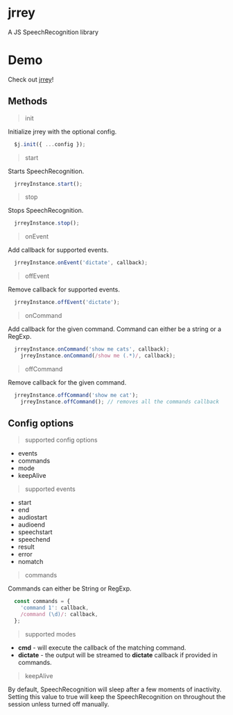 # jrrey

A JS SpeechRecognition library

# Demo

Check out <a href="https://mum-never-proud.github.io/jrrey/">jrrey</a>!

## Methods

> init

Initialize jrrey with the optional config.

```javascript
  $j.init({ ...config });
```

> start

Starts SpeechRecognition.

```javascript
  jrreyInstance.start();
```

> stop

Stops SpeechRecognition.

```javascript
  jrreyInstance.stop();
```

> onEvent

Add callback for supported events.

```javascript
  jrreyInstance.onEvent('dictate', callback);
```

> offEvent

Remove callback for supported events.

```javascript
  jrreyInstance.offEvent('dictate');
```

> onCommand

Add callback for the given command. Command can either be a string or a RegExp.

```javascript
  jrreyInstance.onCommand('show me cats', callback);
    jrreyInstance.onCommand(/show me (.*)/, callback);
```

> offCommand

Remove callback for the given command.

```javascript
  jrreyInstance.offCommand('show me cat');
    jrreyInstance.offCommand(); // removes all the commands callback
```

## Config options

> supported config options

- events
- commands
- mode
- keepAlive

> supported events

- start
- end
- audiostart
- audioend
- speechstart
- speechend
- result
- error
- nomatch

> commands

Commands can either be String or RegExp.

```javascript
  const commands = {
    'command 1': callback,
    /command (\d)/: callback,
  };
```

> supported modes

- **cmd** - will execute the callback of the matching command.
- **dictate** - the output will be streamed to **dictate** callback if provided in commands.

> keepAlive

By default, SpeechRecognition will sleep after a few moments of inactivity. Setting this value to true will keep the SpeechRecognition on throughout the session unless turned off manually.
